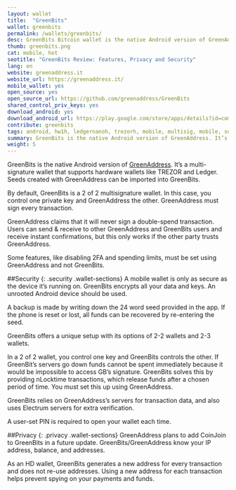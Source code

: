 ```yaml
---
layout: wallet
title:  "GreenBits"
wallet: greenbits
permalink: /wallets/greenbits/
desc: GreenBits Bitcoin wallet is the native Android version of GreenAddress. Its a multi-signature wallet that supports hardware wallets like TREZOR and Ledger.
thumb: greenbits.png
cat: mobile, hot
seotitle: "GreenBits Review: Features, Privacy and Security"
lang: en
website: greenaddress.it
website_url: https://greenaddress.it/
mobile_wallet: yes
open_source: yes
open_source_url: https://github.com/greenaddress/GreenBits
shared_control_priv_keys: yes
download_android: yes
download_android_url: https://play.google.com/store/apps/details?id=com.greenaddress.greenbits_android_wallet&hl=en
contribute: greenbits
tags: android, hw1h, ledgernanoh, trezorh, mobile, multisig, mobile, software, hotwallet, bip70, cspending, bip44, bip39
summary: GreenBits is the native Android version of GreenAddress. It’s a multi-signature wallet that supports hardware wallets like TREZOR and Ledger.
weight: 5
---
```


GreenBits is the native Android version of [GreenAddress](/wallets/greenaddress/). It’s a multi-signature wallet that supports hardware wallets like TREZOR and Ledger. Seeds created with GreenAddress can be imported into GreenBits.

By default, GreenBits is a 2 of 2 multisignature wallet. In this case, you control one private key and GreenAddress the other. GreenAddress must sign every transaction.

GreenAddress claims that it will never sign a double-spend transaction. Users can send & receive to other GreenAddress and GreenBits users and receive instant confirmations, but this only works if the other party trusts GreenAddress.

Some features, like disabling 2FA and spending limits, must be set using GreenAddress and not GreenBits.

##Security
{: .security .wallet-sections}
A mobile wallet is only as secure as the device it’s running on. GreenBits encrypts all your data and keys. An unrooted Android device should be used.

A backup is made by writing down the 24 word seed provided in the app. If the phone is reset or lost, all funds can be recovered by re-entering the seed.

GreenBits offers a unique setup with its options of 2-2 wallets and 2-3 wallets.

In a 2 of 2 wallet, you control one key and GreenBits controls the other. If GreenBit’s servers go down funds cannot be spent immediately because it would be impossible to access GB’s signature. GreenBits solves this by providing nLocktime transactions, which release funds after a chosen period of time. You must set this up using GreenAddress.

GreenBits relies on GreenAddress’s servers for transaction data, and also uses Electrum servers for extra verification.

A user-set PIN is required to open your wallet each time.

##Privacy
{: .privacy .wallet-sections}
GreenAddress plans to add CoinJoin to GreenBits in a future update. GreenBits/GreenAddress know your IP address, balance, and addresses.

As an HD wallet, GreenBits generates a new address for every transaction and does not re-use addresses. Using a new address for each transaction helps prevent spying on your payments and funds.
